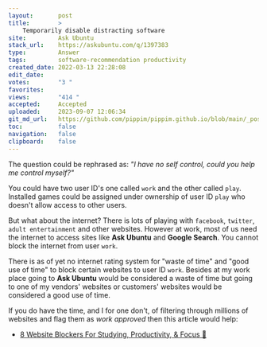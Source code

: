 ```yaml
---
layout:       post
title:        >
    Temporarily disable distracting software
site:         Ask Ubuntu
stack_url:    https://askubuntu.com/q/1397383
type:         Answer
tags:         software-recommendation productivity
created_date: 2022-03-13 22:28:08
edit_date:    
votes:        "3 "
favorites:    
views:        "414 "
accepted:     Accepted
uploaded:     2023-09-07 12:06:34
git_md_url:   https://github.com/pippim/pippim.github.io/blob/main/_posts/2022/2022-03-13-Temporarily-disable-distracting-software.md
toc:          false
navigation:   false
clipboard:    false
---
```


The question could be rephrased as: *"I have no self control, could you help me control myself?"*

You could have two user ID's one called `work` and the other called `play`. Installed games could be assigned under ownership of user ID `play` who doesn't allow access to other users.

But what about the internet? There is lots of playing with `facebook`, `twitter`, `adult entertainment` and other websites. However at work, most of us need the internet to access sites like **Ask Ubuntu** and **Google Search**. You cannot block the internet from user `work`.

There is as of yet no internet rating system for "waste of time" and "good use of time" to block certain websites to user ID `work`. Besides at my work place going to **Ask Ubuntu** would be considered a waste of time but going to one of my vendors' websites or customers' websites would be considered a good use of time.

If you do have the time, and I for one don't, of filtering through millions of websites and flag them as *work approved* then this article would help:

- [8 Website Blockers For Studying, Productivity, &amp; Focus 🔗](https://freedom.to/blog/8-website-blockers-for-studying-productivity-focus/ "Even with extraordinary discipline, it’s easy to fall prey to these distractions.")


